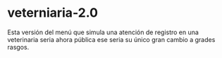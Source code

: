 # veterniaria-2.0
Esta versión del menú que simula una atención de registro en una veterinaria seria ahora pública ese seria su único gran cambio a grades rasgos.
